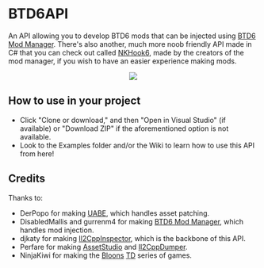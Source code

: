 # BTD6API
An API allowing you to develop BTD6 mods that can be injected using [BTD6 Mod Manager](https://github.com/TDToolbox/BTD6-Mod-Manager/releases/latest). There's also another, much more noob friendly API made in C# that you can check out called [NKHook6](https://github.com/TDToolbox/NKHook6/), made by the creators of the mod manager, if you wish to have an easier experience making mods.
<p align="center">
    <a href="https://discord.gg/nuMvgkP" alt="Discord">
        <img src="https://img.shields.io/discord/504782676331331584" /></a>
</p>

## How to use in your project
- Click "Clone or download," and then "Open in Visual Studio" (if available) or "Download ZIP" if the aforementioned option is not available.
- Look to the Examples folder and/or the Wiki to learn how to use this API from here!

## Credits
Thanks to:
- DerPopo for making [UABE](https://github.com/derpopo/uabe), which handles asset patching.
- DisabledMallis and gurrenm4 for making [BTD6 Mod Manager](https://github.com/TDToolbox/BTD6-Mod-Manager), which handles mod injection.
- djkaty for making [Il2CppInspector](https://github.com/djkaty/Il2CppInspector), which is the backbone of this API.
- Perfare for making [AssetStudio](https://github.com/Perfare/AssetStudio) and [Il2CppDumper](https://github.com/Perfare/Il2CppDumper).
- NinjaKiwi for making the [B](https://ninjakiwi.com/Games/Tower-Defense/Bloons-Tower-Defense.html)[l](https://ninjakiwi.com/Games/Tower-Defense/Bloons-Tower-Defense-2.html)[o](https://ninjakiwi.com/Games/Tower-Defense/Bloons-Tower-Defense-3.html)[o](https://ninjakiwi.com/Games/Tower-Defense/Bloons-Tower-Defense-4.html)[n](https://ninjakiwi.com/Games/Tower-Defense/Bloons-Tower-Defense-4-Expansion.html)[s](https://ninjakiwi.com/Games/Tower-Defense/Bloons-Tower-Defense-5.html) [T](https://store.steampowered.com/app/306020/Bloons_TD_5/)[D](https://store.steampowered.com/app/960090/Bloons_TD_6/) series of games.
